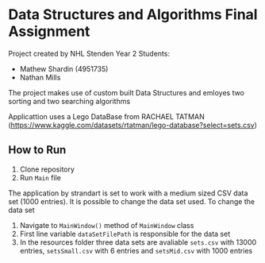# Data Structures and Algorithms Final Assignment
Project created by NHL Stenden Year 2 Students:
* Mathew Shardin (4951735)
* Nathan Mills

The project makes use of custom built Data Structures and emloyes two sorting and two searching algorithms

Applicattion uses a Lego DataBase from RACHAEL TATMAN (https://www.kaggle.com/datasets/rtatman/lego-database?select=sets.csv)

## How to Run

1. Clone repository
2. Run `Main` file

The application by strandart is set to work with a medium sized CSV data set (1000 entries). It is possible to change the data set used. To change the data set

1. Navigate to `MainWindow()` method of `MainWindow` class
2. First line variable `dataSetFilePath` is responsible for the data set
3. In the resources folder three data sets are avaliable `sets.csv` with 13000 entries, `setsSmall.csv` with 6 entries and `setsMid.csv` with 1000 entries
